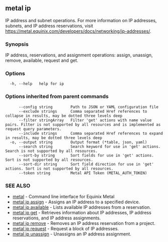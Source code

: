 ## metal ip

IP address and subnet operations. For more information on IP addresses, subnets, and IP address reservations, visit https://metal.equinix.com/developers/docs/networking/ip-addresses/.

### Synopsis

IP address, reservations, and assignment operations: assign, unassign, remove, available, request and get.

### Options

```
  -h, --help   help for ip
```

### Options inherited from parent commands

```
      --config string        Path to JSON or YAML configuration file
      --exclude strings      Comma separated Href references to collapse in results, may be dotted three levels deep
      --filter stringArray   Filter 'get' actions with name value pairs. Filter is not supported by all resources and is implemented as request query parameters.
      --include strings      Comma separated Href references to expand in results, may be dotted three levels deep
  -o, --output string        Output format (*table, json, yaml)
      --search string        Search keyword for use in 'get' actions. Search is not supported by all resources.
      --sort-by string       Sort fields for use in 'get' actions. Sort is not supported by all resources.
      --sort-dir string      Sort field direction for use in 'get' actions. Sort is not supported by all resources.
      --token string         Metal API Token (METAL_AUTH_TOKEN)
```

### SEE ALSO

* [metal](metal.md)	 - Command line interface for Equinix Metal
* [metal ip assign](metal_ip_assign.md)	 - Assigns an IP address to a specified device.
* [metal ip available](metal_ip_available.md)	 - Lists available IP addresses from a reservation.
* [metal ip get](metal_ip_get.md)	 - Retrieves information about IP addresses, IP address reservations, and IP address assignments.
* [metal ip remove](metal_ip_remove.md)	 - Removes an IP address reservation from a project.
* [metal ip request](metal_ip_request.md)	 - Request a block of IP addresses.
* [metal ip unassign](metal_ip_unassign.md)	 - Unassigns an IP address assignment.

